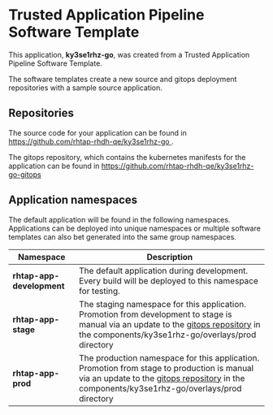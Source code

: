 # Trusted Application Pipeline Software Template

This application, **ky3se1rhz-go**, was created from a Trusted Application Pipeline Software Template.

The software templates create a new source and gitops deployment repositories with a sample source application. 

## Repositories

The source code for your application can be found in [https://github.com/rhtap-rhdh-qe/ky3se1rhz-go ](https://github.com/rhtap-rhdh-qe/ky3se1rhz-go ).
 
The gitops repository, which contains the kubernetes manifests for the application can be found in 
[https://github.com/rhtap-rhdh-qe/ky3se1rhz-go-gitops ](https://github.com/rhtap-rhdh-qe/ky3se1rhz-go-gitops ) 

## Application namespaces 

The default application will be found in the following namespaces. Applications can be deployed into unique namespaces or multiple software templates can also bet generated into the same group namespaces.  

|  Namespace   |  Description   |  
| -------- | -------- |   
| **rhtap-app-development** | The default application during development. Every build will be deployed to this namespace for testing. | 
| **rhtap-app-stage** | The staging namespace for this application. Promotion from development to stage is manual via an update to the [gitops repository](https://github.com/rhtap-rhdh-qe/ky3se1rhz-go-gitops ) in the components/ky3se1rhz-go/overlays/prod directory |  
| **rhtap-app-prod** | The production namespace for this application. Promotion from stage to production is manual via an update to the [gitops repository](https://github.com/rhtap-rhdh-qe/ky3se1rhz-go-gitops ) in the components/ky3se1rhz-go/overlays/prod directory | 